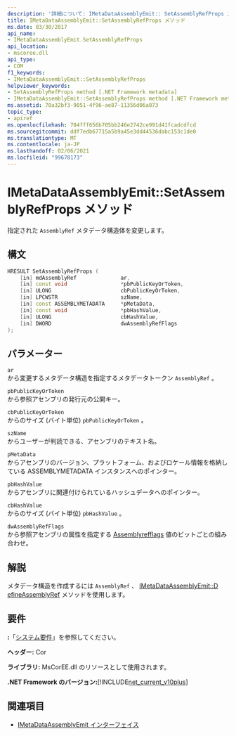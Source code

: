 ```yaml
---
description: '詳細について: IMetaDataAssemblyEmit:: SetAssemblyRefProps メソッド'
title: IMetaDataAssemblyEmit::SetAssemblyRefProps メソッド
ms.date: 03/30/2017
api_name:
- IMetaDataAssemblyEmit.SetAssemblyRefProps
api_location:
- mscoree.dll
api_type:
- COM
f1_keywords:
- IMetaDataAssemblyEmit::SetAssemblyRefProps
helpviewer_keywords:
- SetAssemblyRefProps method [.NET Framework metadata]
- IMetaDataAssemblyEmit::SetAssemblyRefProps method [.NET Framework metadata]
ms.assetid: 70a32bf3-9051-4f96-ae87-11356d06a073
topic_type:
- apiref
ms.openlocfilehash: 704fff656b705bb246e2742ce991d41fcadcdfcd
ms.sourcegitcommit: ddf7edb67715a5b9a45e3dd44536dabc153c1de0
ms.translationtype: MT
ms.contentlocale: ja-JP
ms.lasthandoff: 02/06/2021
ms.locfileid: "99678173"
---
```

# <a name="imetadataassemblyemitsetassemblyrefprops-method"></a>IMetaDataAssemblyEmit::SetAssemblyRefProps メソッド

指定された `AssemblyRef` メタデータ構造体を変更します。  
  
## <a name="syntax"></a>構文  
  
```cpp  
HRESULT SetAssemblyRefProps (  
    [in] mdAssemblyRef              ar,  
    [in] const void                 *pbPublicKeyOrToken,  
    [in] ULONG                      cbPublicKeyOrToken,  
    [in] LPCWSTR                    szName,
    [in] const ASSEMBLYMETADATA     *pMetaData,
    [in] const void                 *pbHashValue,  
    [in] ULONG                      cbHashValue,  
    [in] DWORD                      dwAssemblyRefFlags  
);  
```  
  
## <a name="parameters"></a>パラメーター  

 `ar`  
 から変更するメタデータ構造を指定するメタデータトークン `AssemblyRef` 。  
  
 `pbPublicKeyOrToken`  
 から参照アセンブリの発行元の公開キー。  
  
 `cbPublicKeyOrToken`  
 からのサイズ (バイト単位) `pbPublicKeyOrToken` 。  
  
 `szName`  
 からユーザーが判読できる、アセンブリのテキスト名。  
  
 `pMetaData`  
 からアセンブリのバージョン、プラットフォーム、およびロケール情報を格納している ASSEMBLYMETADATA インスタンスへのポインター。  
  
 `pbHashValue`  
 からアセンブリに関連付けられているハッシュデータへのポインター。  
  
 `cbHashValue`  
 からのサイズ (バイト単位) `pbHashValue` 。  
  
 `dwAssemblyRefFlags`  
 から参照アセンブリの属性を指定する [Assemblyrefflags](assemblyrefflags-enumeration.md) 値のビットごとの組み合わせ。  
  
## <a name="remarks"></a>解説  

 メタデータ構造を作成するには `AssemblyRef` 、 [IMetaDataAssemblyEmit::D efineAssemblyRef](imetadataassemblyemit-defineassemblyref-method.md) メソッドを使用します。  
  
## <a name="requirements"></a>要件  

 **:**「[システム要件](../../get-started/system-requirements.md)」を参照してください。  
  
 **ヘッダー:** Cor  
  
 **ライブラリ:** MsCorEE.dll のリソースとして使用されます。  
  
 **.NET Framework のバージョン:**[!INCLUDE[net_current_v10plus](../../../../includes/net-current-v10plus-md.md)]  
  
## <a name="see-also"></a>関連項目

- [IMetaDataAssemblyEmit インターフェイス](imetadataassemblyemit-interface.md)
